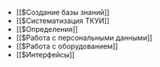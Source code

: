 - [[$Создание базы знаний]]
- [[$Систематизация ТКУИ]]
- [[$Определения]]
- [[$Работа с персональными данными]]
- [[$Работа с оборудованием]]
- [[$Интерфейсы]]